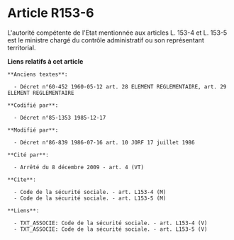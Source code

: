 # Article R153-6

L'autorité compétente de l'Etat mentionnée aux articles L. 153-4 et L. 153-5 est le ministre chargé du contrôle administratif
ou son représentant territorial.

**Liens relatifs à cet article**

	**Anciens textes**:

	  - Décret n°60-452 1960-05-12 art. 28 ELEMENT REGLEMENTAIRE, art. 29 ELEMENT REGLEMENTAIRE

	**Codifié par**:

	  - Décret n°85-1353 1985-12-17

	**Modifié par**:

	  - Décret n°86-839 1986-07-16 art. 10 JORF 17 juillet 1986

	**Cité par**:

	  - Arrêté du 8 décembre 2009 - art. 4 (VT)

	**Cite**:

	  - Code de la sécurité sociale. - art. L153-4 (M)
	  - Code de la sécurité sociale. - art. L153-5 (M)

	**Liens**:

	  - TXT_ASSOCIE: Code de la sécurité sociale. - art. L153-4 (V)
	  - TXT_ASSOCIE: Code de la sécurité sociale. - art. L153-5 (V)
